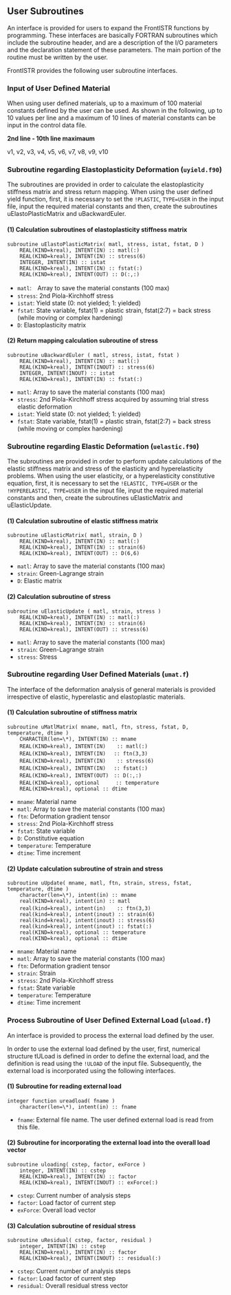 ## User Subroutines

An interface is provided for users to expand the FrontISTR functions by programming. These interfaces are basically FORTRAN subroutines which include the subroutine header, and are a description of the I/O parameters and the declaration statement of these parameters. The main portion of the routine must be written by the user.

FrontISTR provides the following user subroutine interfaces.

### Input of User Defined Material

When using user defined materials, up to a maximum of 100 material constants defined by the user can be used. As shown in the following, up to 10 values per line and a maximum of 10 lines of material constants can be input in the control data file.

**2nd line - 10th line maximaum**

v1, v2, v3, v4, v5, v6, v7, v8, v9, v10

### Subroutine regarding Elastoplasticity Deformation (`uyield.f90`)

The subroutines are provided in order to calculate the elastoplasticity stiffness matrix and stress return mapping. When using the user defined yield function, first, it is necessary to set the `!PLASTIC`, `TYPE=USER` in the input file, input the required material constants and then, create the subroutines uElastoPlasticMatrix and uBackwardEuler.

#### (1) Calculation subroutines of elastoplasticity stiffness matrix

```
subroutine uElastoPlasticMatrix( matl, stress, istat, fstat, D )
	REAL(KIND=kreal), INTENT(IN) :: matl(:)
	REAL(KIND=kreal), INTENT(IN) :: stress(6)
	INTEGER, INTENT(IN) :: istat
	REAL(KIND=kreal), INTENT(IN) :: fstat(:)
	REAL(KIND=kreal), INTENT(OUT) :: D(:,:)
```

  - `matl`:　Array to save the material constants (100 max)
  - `stress`: 2nd Piola-Kirchhoff stress
  - `istat`: Yield state (0: not yielded; 1: yielded)
  - `fstat`: State variable, fstat(1) = plastic strain, fstat(2:7) = back stress (while moving or complex hardening)
  - `D`: Elastoplasticity matrix

#### (2) Return mapping calculation subroutine of stress

```
subroutine uBackwardEuler ( matl, stress, istat, fstat )
	REAL(KIND=kreal), INTENT(IN) :: matl(:)
	REAL(KIND=kreal), INTENT(INOUT) :: stress(6)
	INTEGER, INTENT(INOUT) :: istat
	REAL(KIND=kreal), INTENT(IN) :: fstat(:)
```

  - `matl`: Array to save the material constants (100 max)
  - `stress`: 2nd Piola-Kirchhoff stress acquired by assuming trial stress elastic deformation
  - `istat`: Yield state (0: not yielded; 1: yielded)
  - `fstat`: State variable, fstat(1) = plastic strain, fstat(2:7) = back stress (while moving or complex hardening)

### Subroutine regarding Elastic Deformation (`uelastic.f90`)

The subroutines are provided in order to perform update calculations of the elastic stiffness matrix and stress of the elasticity and hyperelasticity problems. When using the user elasticity, or a hyperelasticity constitutive equation, first, it is necessary to set the `!ELASTIC, TYPE=USER` or the `!HYPERELASTIC, TYPE=USER` in the input file, input the required material constants and then, create the subroutines uElasticMatrix and uElasticUpdate.

#### (1) Calculation subroutine of elastic stiffness matrix

```
subroutine uElasticMatrix( matl, strain, D )
	REAL(KIND=kreal), INTENT(IN) :: matl(:)
	REAL(KIND=kreal), INTENT(IN) :: strain(6)
	REAL(KIND=kreal), INTENT(OUT) :: D(6,6)
```

  - `matl`: Array to save the material constants (100 max)
  - `strain`: Green-Lagrange strain
  - `D`: Elastic matrix


#### (2) Calculation subroutine of stress

```
subroutine uElasticUpdate ( matl, strain, stress )
	REAL(KIND=kreal), INTENT(IN) :: matl(:)
	REAL(KIND=kreal), INTENT(IN) :: strain(6)
	REAL(KIND=kreal), INTENT(OUT) :: stress(6)
```

  - `matl`: Array to save the material constants (100 max)
  - `strain`: Green-Lagrange strain
  - `stress`: Stress

### Subroutine regarding User Defined Materials (`umat.f`)

The interface of the deformation analysis of general materials is provided irrespective of elastic, hyperelastic and elastoplastic materials.

#### (1) Calculation subroutine of stiffness matrix

```
subroutine uMatlMatrix( mname, matl, ftn, stress, fstat, D, temperature, dtime )
	CHARACTER(len=\*), INTENT(IN) :: mname
	REAL(KIND=kreal), INTENT(IN) 　 :: matl(:)
	REAL(KIND=kreal), INTENT(IN) 　:: ftn(3,3)
	REAL(KIND=kreal), INTENT(IN) 　 :: stress(6)
	REAL(KIND=kreal), INTENT(IN) 　:: fstat(:)
	REAL(KIND=kreal), INTENT(OUT)　:: D(:,:)
	REAL(KIND=kreal), optional 　　 :: temperature
	REAL(KIND=kreal), optional :: dtime
```

  - `mname`: Material name
  - `matl`: Array to save the material constants (100 max)
  - `ftn`: Deformation gradient tensor
  - `stress`: 2nd Piola-Kirchhoff stress
  - `fstat`: State variable
  - `D`: Constitutive equation
  - `temperature`: Temperature
  - `dtime`: Time increment

#### (2) Update calculation subroutine of strain and stress

```
subroutine uUpdate( mname, matl, ftn, strain, stress, fstat, temperature, dtime )
	character(len=\*), intent(in) :: mname
	real(KIND=kreal), intent(in) :: matl
	real(kind=kreal), intent(in) 　 :: ftn(3,3)
	real(kind=kreal), intent(inout) :: strain(6)
	real(kind=kreal), intent(inout) :: stress(6)
	real(kind=kreal), intent(inout) :: fstat(:)
	real(KIND=kreal), optional :: temperature
	real(KIND=kreal), optional :: dtime
```

  - `mname`: Material name
  - `matl`: Array to save the material constants (100 max)
  - `ftn`: Deformation gradient tensor
  - `strain`: Strain
  - `stress`: 2nd Piola-Kirchhoff stress
  - `fstat`: State variable
  - `temperature`: Temperature
  - `dtime`: Time increment

### Process Subroutine of User Defined External Load (`uload.f`)

An interface is provided to process the external load defined by the user.

In order to use the external load defined by the user, first, numerical structure tULoad is defined in order to define the external load, and the definition is read using the `!ULOAD` of the input file. Subsequently, the external load is incorporated using the following interfaces.

#### (1) Subroutine for reading external load

```
integer function ureadload( fname )
	character(len=\*), intent(in) :: fname
```

  - `fname`: External file name. The user defined external load is read from this file.

#### (2) Subroutine for incorporating the external load into the overall load vector

```
subroutine uloading( cstep, factor, exForce )
	integer, INTENT(IN) :: cstep
	REAL(KIND=kreal), INTENT(IN) :: factor
	REAL(KIND=kreal), INTENT(INOUT) :: exForce(:)
```

  - `cstep`: Current number of analysis steps
  - `factor`: Load factor of current step
  - `exForce`: Overall load vector

#### (3) Calculation subroutine of residual stress

```
subroutine uResidual( cstep, factor, residual )
	integer, INTENT(IN) :: cstep
	REAL(KIND=kreal), INTENT(IN) :: factor
	REAL(KIND=kreal), INTENT(INOUT) :: residual(:)
```

  - `cstep`: Current number of analysis steps
  - `factor`: Load factor of current step
  - `residual`: Overall residual stress vector

